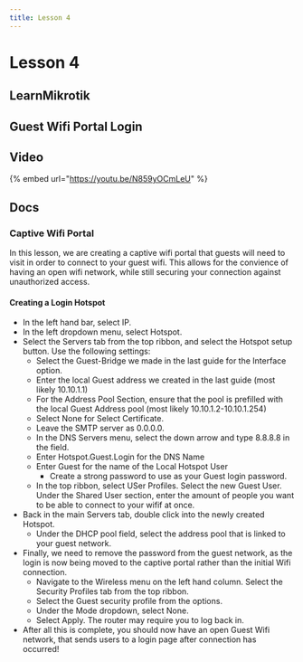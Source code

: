 ```yaml
---
title: Lesson 4
---
```


# Lesson 4

## LearnMikrotik

## Guest Wifi Portal Login

## Video

{% embed url="https://youtu.be/N859yOCmLeU" %}

## Docs

### Captive Wifi Portal

In this lesson, we are creating a captive wifi portal that guests will need to visit in order to connect to your guest wifi. This allows for the convience of having an open wifi network, while still securing your connection against unauthorized access.

#### Creating a Login Hotspot

* In the left hand bar, select IP.
* In the left dropdown menu, select Hotspot.
* Select the Servers tab from the top ribbon, and select the Hotspot setup button. Use the following settings:
  * Select the Guest-Bridge we made in the last guide for the Interface option.
  * Enter the local Guest address we created in the last guide (most likely 10.10.1.1)
  * For the Address Pool Section, ensure that the pool is prefilled with the local Guest Address pool (most likely 10.10.1.2-10.10.1.254)
  * Select None for Select Certificate.
  * Leave the SMTP server as 0.0.0.0.
  * In the DNS Servers menu, select the down arrow and type 8.8.8.8 in the field.
  * Enter Hotspot.Guest.Login for the DNS Name
  * Enter Guest for the name of the Local Hotspot User
    * Create a strong password to use as your Guest login password.
  * In the top ribbon, select USer Profiles. Select the new Guest User. Under the Shared User section, enter the amount of people you want to be able to connect to your wifif at once.
* Back in the main Servers tab, double click into the newly created Hotspot.
  * Under the DHCP pool field, select the address pool that is linked to your guest network.
* Finally, we need to remove the password from the guest network, as the login is now being moved to the captive portal rather than the initial Wifi connection.
  * Navigate to the Wireless menu on the left hand column. Select the Security Profiles tab from the top ribbon.
  * Select the Guest security profile from the options.
  * Under the Mode dropdown, select None.
  * Select Apply. The router may require you to log back in.
* After all this is complete, you should now have an open Guest Wifi network, that sends users to a login page after connection has occurred!
